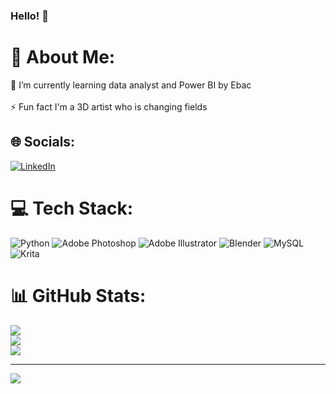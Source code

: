 ### Hello! 👋


# 💫 About Me:
🌱 I’m currently learning data analyst and Power BI by Ebac<br><br>⚡ Fun fact I'm a 3D artist who is changing fields


## 🌐 Socials:
[![LinkedIn](https://img.shields.io/badge/LinkedIn-%230077B5.svg?logo=linkedin&logoColor=white)](https://linkedin.com/in/jonatan-santana3d) 

# 💻 Tech Stack:
![Python](https://img.shields.io/badge/python-3670A0?style=for-the-badge&logo=python&logoColor=ffdd54) ![Adobe Photoshop](https://img.shields.io/badge/adobephotoshop-%2331A8FF.svg?style=for-the-badge&logo=adobephotoshop&logoColor=white) ![Adobe Illustrator](https://img.shields.io/badge/adobeillustrator-%23FF9A00.svg?style=for-the-badge&logo=adobeillustrator&logoColor=white) ![Blender](https://img.shields.io/badge/blender-%23F5792A.svg?style=for-the-badge&logo=blender&logoColor=white) ![MySQL](https://img.shields.io/badge/mysql-%2300f.svg?style=for-the-badge&logo=mysql&logoColor=white) ![Krita](https://img.shields.io/badge/Krita-203759?style=for-the-badge&logo=krita&logoColor=EEF37B)
# 📊 GitHub Stats:
![](https://github-readme-stats.vercel.app/api?username=JonatanSantana3D&theme=merko&hide_border=false&include_all_commits=false&count_private=false)<br/>
![](https://github-readme-streak-stats.herokuapp.com/?user=JonatanSantana3D&theme=merko&hide_border=false)<br/>
![](https://github-readme-stats.vercel.app/api/top-langs/?username=JonatanSantana3D&theme=merko&hide_border=false&include_all_commits=false&count_private=false&layout=compact)

---
[![](https://visitcount.itsvg.in/api?id=JonatanSantana3D&icon=0&color=3)](https://visitcount.itsvg.in)

<!-- Proudly created with GPRM ( https://gprm.itsvg.in ) -->
